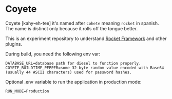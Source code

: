 Coyete
======
Coyete [kahy-eh-tee] it's named after `cohete` meaning `rocket` in
spanish.  The name is distinct only because it rolls off the tongue better.

This is an experiment repository to understand [Rocket Framework](https://rocket.rs) and other plugins.

During build, you need the following env var:

    DATABASE_URL=database path for diesel to function properly.
    COYETE_BUILDTIME_PEPPER=some 32-byte random value encoded with Base64 (usually 44 ASCII characters) used for password hashes.

Optional .env variable to run the application in production mode:

    RUN_MODE=Production
